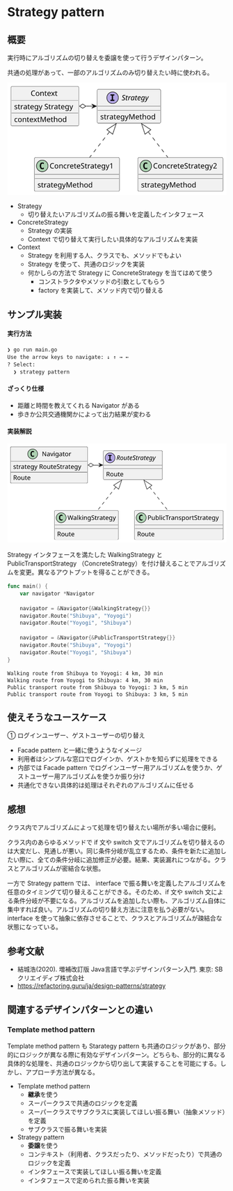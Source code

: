 # Strategy pattern

## 概要

実行時にアルゴリズムの切り替えを委譲を使って行うデザインパターン。

共通の処理があって、一部のアルゴリズムのみ切り替えたい時に使われる。

<img src="https://github.com/mmfiber/design-pattern-go-training/blob/main/src/strategy/diagram/abstract.svg" />

* Strategy
  * 切り替えたいアルゴリズムの振る舞いを定義したインタフェース
* ConcreteStrategy
  * Strategy の実装
  * Context で切り替えて実行したい具体的なアルゴリズムを実装
* Context
  * Strategy を利用する人、クラスでも、メソッドでもよい
  * Strategy を使って、共通のロジックを実装
  * 何かしらの方法で Strategy に ConcreteStrategy を当てはめて使う
    * コンストラクタやメソッドの引数としてもらう
    * factory を実装して、メソッド内で切り替える

## サンプル実装
#### 実行方法
```sh
❯ go run main.go  
Use the arrow keys to navigate: ↓ ↑ → ← 
? Select: 
  ❯ strategy pattern
```

#### ざっくり仕様
* 距離と時間を教えてくれる Navigator がある
* 歩きか公共交通機関かによって出力結果が変わる

#### 実装解説
<img src="https://github.com/mmfiber/design-pattern-go-training/blob/main/src/strategy/diagram/impl.svg" />

Strategy インタフェースを満たした WalkingStrategy と PublicTransportStrategy （ConcreteStrategy）を付け替えることでアルゴリズムを変更。異なるアウトプットを得ることができる。
```go
func main() {
	var navigator *Navigator

	navigator = &Navigator{&WalkingStrategy{}}
	navigator.Route("Shibuya", "Yoyogi")
	navigator.Route("Yoyogi", "Shibuya")

	navigator = &Navigator{&PublicTransportStrategy{}}
	navigator.Route("Shibuya", "Yoyogi")
	navigator.Route("Yoyogi", "Shibuya")
}
```

```
Walking route from Shibuya to Yoyogi: 4 km, 30 min
Walking route from Yoyogi to Shibuya: 4 km, 30 min
Public transport route from Shibuya to Yoyogi: 3 km, 5 min
Public transport route from Yoyogi to Shibuya: 3 km, 5 min
```
## 使えそうなユースケース
① ログインユーザー、ゲストユーザーの切り替え
* Facade pattern と一緒に使うようなイメージ
* 利用者はシンプルな窓口でログインか、ゲストかを知らずに処理をできる
* 内部では Facade pattern でログインユーザー用アルゴリズムを使うか、ゲストユーザー用アルゴリズムを使うか振り分け
* 共通化できない具体的は処理はそれぞれのアルゴリズムに任せる

## 感想
クラス内でアルゴリズムによって処理を切り替えたい場所が多い場合に便利。

クラス内のあらゆるメソッドで if 文や switch 文でアルゴリズムを切り替えるのは大変だし、見通しが悪い。同じ条件分岐が乱立するため、条件を新たに追加したい際に、全ての条件分岐に追加修正が必要。結果、実装漏れにつながる。クラスとアルゴリズムが密結合な状態。

一方で Strategy pattern では、 interface で振る舞いを定義したアルゴリズムを任意のタイミングて切り替えることができる。そのため、if 文や switch 文による条件分岐が不要になる。アルゴリズムを追加したい際も、アルゴリズム自体に集中すれば良い。アルゴリズムの切り替え方法に注意を払う必要がない。interface を使って抽象に依存させることで、クラスとアルゴリズムが疎結合な状態になっている。

## 参考文献
* 結城浩(2020). 増補改訂版 Java言語で学ぶデザインパターン入門. 東京: SBクリエイディブ株式会社 
* https://refactoring.guru/ja/design-patterns/strategy

## 関連するデザインパターンとの違い

### Template method pattern
Template method pattern も Starategy pattern も共通のロジックがあり、部分的にロジックが異なる際に有効なデザインパターン。どちらも、部分的に異なる具体的な処理を、共通のロジックから切り出して実装することを可能にする。しかし、アプローチ方法が異なる。

* Template method pattern
  * **継承**を使う
  * スーパークラスで共通のロジックを定義
  * スーパークラスでサブクラスに実装してほしい振る舞い（抽象メソッド）を定義
  * サブクラスで振る舞いを実装
* Strategy pattern
  * **委譲**を使う
  * コンテキスト（利用者、クラスだったり、メソッドだったり）で共通のロジックを定義
  * インタフェースで実装してほしい振る舞いを定義
  * インタフェースで定められた振る舞いを実装
